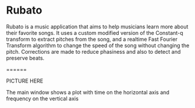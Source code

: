 Rubato
======

Rubato is a music application that aims to help musicians learn more about their favorite songs. It uses a custom modified version of the Constant-q transform to extract pitches from the song, and a realtime Fast Fourier Transform algorithm to change the speed of the song without changing the pitch.  Corrections are made to reduce phasiness and also to detect and preserve beats.  

======

PICTURE HERE

The main window shows a plot with time on the horizontal axis and frequency on the vertical axis
